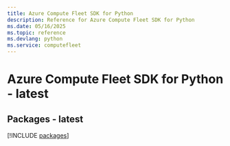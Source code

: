 ```yaml
---
title: Azure Compute Fleet SDK for Python
description: Reference for Azure Compute Fleet SDK for Python
ms.date: 05/16/2025
ms.topic: reference
ms.devlang: python
ms.service: computefleet
---
```

# Azure Compute Fleet SDK for Python - latest
## Packages - latest
[!INCLUDE [packages](compute-fleet-index.md)]
